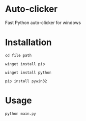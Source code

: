 # Auto-clicker
Fast Python auto-clicker for windows
# Installation

```cd file path```

```winget install pip```

```winget install python```

```pip install pywin32```

# Usage

```python main.py```
